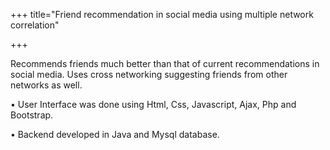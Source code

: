 +++
title="Friend recommendation in social media using multiple network correlation"

+++

Recommends friends much better than that of current recommendations in social media. Uses cross networking suggesting friends from other networks as well.

• User Interface was done using Html, Css, Javascript, Ajax, Php and Bootstrap.

• Backend developed in Java and Mysql database.